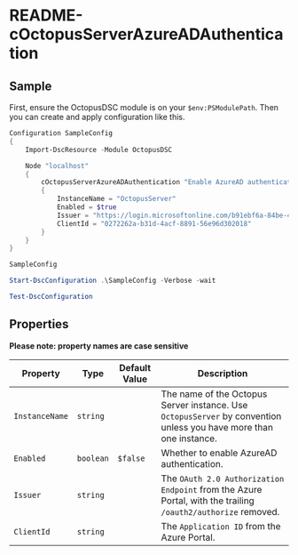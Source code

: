 # README-cOctopusServerAzureADAuthentication

## Sample

First, ensure the OctopusDSC module is on your `$env:PSModulePath`. Then you can create and apply configuration like this.

```PowerShell
Configuration SampleConfig
{
    Import-DscResource -Module OctopusDSC

    Node "localhost"
    {
        cOctopusServerAzureADAuthentication "Enable AzureAD authentication"
        {
            InstanceName = "OctopusServer"
            Enabled = $true
            Issuer = "https://login.microsoftonline.com/b91ebf6a-84be-4c6f-97f3-32a1d0a11c8a"
            ClientId = "0272262a-b31d-4acf-8891-56e96d302018"
        }
    }
}

SampleConfig

Start-DscConfiguration .\SampleConfig -Verbose -wait

Test-DscConfiguration
```

## Properties

**Please note: property names are case sensitive**

| Property            | Type         | Default Value    | Description |
| --------------------| ------------ | -----------------| ------------|
| `InstanceName`      | `string`     |                  | The name of the Octopus Server instance. Use `OctopusServer` by convention unless you have more than one instance. |
| `Enabled`           | `boolean`    | `$false`         | Whether to enable AzureAD authentication. |
| `Issuer`            | `string`     |                  | The `OAuth 2.0 Authorization Endpoint` from the Azure Portal, with the trailing `/oauth2/authorize` removed. |
| `ClientId`          | `string`     |                  | The `Application ID` from the Azure Portal. |
